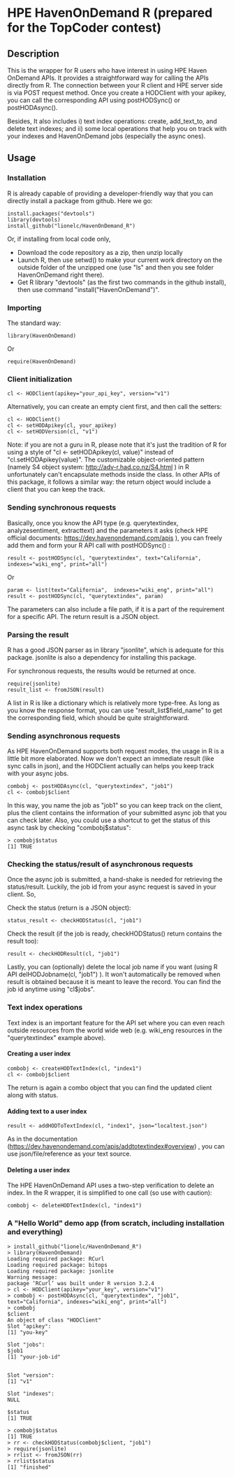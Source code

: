 # HPE HavenOnDemand R (prepared for the TopCoder contest)

## Description
 This is the wrapper for R users who have interest in using HPE Haven OnDemand APIs. It provides a straightforward way for calling the APIs directly from R. The connection between your R client and HPE server side is via POST request method. Once you create a HODClient with your apikey, you can call the corresponding API using postHODSync() or postHODAsync(). 
 
 Besides, It also includes i) text index operations: create, add_text_to, and delete text indexes; and ii) some local operations that help you on track with your indexes and HavenOnDemand jobs (especially the async ones).

## Usage

### Installation

R is already capable of providing a developer-friendly way that you can directly install a package from github. Here we go:

```
install.packages("devtools")
library(devtools)
install_github("lionelc/HavenOnDemand_R")
```
Or, if installing from local code only,

* Download the code repository as a zip, then unzip locally
* Launch R, then use setwd() to make your current work directory on the outside folder of the unzipped one (use "ls" and then you see folder HavenOnDemand right there).
* Get R library "devtools" (as the first two commands in the github install), then use command "install("HavenOnDemand")".


### Importing

The standard way: 
```
library(HavenOnDemand)
```
Or
```
require(HavenOnDemand)
```

### Client initialization

```
cl <- HODClient(apikey="your_api_key", version="v1")
```
Alternatively, you can create an empty cient first, and then call the setters:

```
cl <- HODClient()
cl <- setHODApikey(cl, your_apikey)
cl <- setHODVersion(cl, "v1")
```

Note: if you are not a guru in R, please note that it's just the tradition of R for using a style of "cl <- setHODApikey(cl, value)" instead of "cl.setHODApikey(value)". The customizable object-oriented pattern (namely S4 object system: http://adv-r.had.co.nz/S4.html ) in R unfortunately can't encapsulate methods inside the class. In other APIs of this package, it follows a similar way: the return object would include a client that you can keep the track. 

### Sending synchronous requests 

Basically, once you know the API type (e.g. querytextindex, analyzesentiment, extracttext) and the parameters it asks (check HPE official documents: https://dev.havenondemand.com/apis ), you can freely add them and form your R API call with postHODSync() :

```
result <- postHODSync(cl, "querytextindex", text="California",  indexes="wiki_eng", print="all")
```

Or 

```
param <- list(text="California",  indexes="wiki_eng", print="all")
result <- postHODSync(cl, "querytextindex", param)
```

The parameters can also include a file path, if it is a part of the requirement for a specific API. The return result is a JSON object.

### Parsing the result

R has a good JSON parser as in library "jsonlite", which is adequate for this package. jsonlite is also a dependency for installing this package. 

For synchronous requests, the results would be returned at once. 
```
require(jsonlite)
result_list <- fromJSON(result)
```
A list in R is like a dictionary which is relatively more type-free. As long as you know the response format, you can use "result_list$field_name" to get the corresponding field, which should be quite straightforward.

### Sending asynchronous requests

As HPE HavenOnDemand supports both request modes, the usage in R is a little bit more elaborated. Now we don't expect an immediate result (like sync calls in json), and the HODClient actually can helps you keep track with your async jobs. 

```
combobj <- postHODAsync(cl, "querytextindex", "job1")
cl <- combobj$client
```

In this way, you name the job as "job1" so you can keep track on the client, plus the client contains the information of your submitted async job that you can check later. Also, you could use a shortcut to get the status of this async task by checking "combobj$status": 

```
> combobj$status
[1] TRUE
```

### Checking the status/result of asynchronous requests

Once the async job is submitted, a hand-shake is needed for retrieving the status/result. Luckily, the job id from your async request is saved in your client. So,

Check the status (return is a JSON object):
```
status_result <- checkHODStatus(cl, "job1")
```

Check the result (if the job is ready, checkHODStatus() return contains the result too):
```
result <- checkHODResult(cl, "job1")
```

Lastly, you can (optionally) delete the local job name if you want (using R API delHODJobname(cl, "job1") ). It won't automatically be removed when result is obtained because it is meant to leave the record. You can find the job id anytime using "cl$jobs".

### Text index operations

Text index is an important feature for the API set where you can even reach outside resources from the world wide web (e.g. wiki_eng resources in the "querytextindex" example above). 

#### Creating a user index

```
combobj <- createHODTextIndex(cl, "index1")
cl <- combobj$client
```
The return is again a combo object that you can find the updated client along with status. 

#### Adding text to a user index
```
result <- addHODToTextIndex(cl, "index1", json="localtest.json")
```
As in the documentation (https://dev.havenondemand.com/apis/addtotextindex#overview) , you can use json/file/reference as your text source. 

#### Deleting a user index
The HPE HavenOnDemand API uses a two-step verification to delete an index. In the R wrapper, it is simplified to one call (so use with caution):

```
combobj <- deleteHODTextIndex(cl, "index1")
```

### A "Hello World" demo app (from scratch, including installation and everything)

```
> install_github("lionelc/HavenOnDemand_R")
> library(HavenOnDemand)
Loading required package: RCurl
Loading required package: bitops
Loading required package: jsonlite
Warning message:
package ‘RCurl’ was built under R version 3.2.4 
> cl <- HODClient(apikey="your_key", version="v1")
> combobj <- postHODAsync(cl, "querytextindex", "job1", text="California", indexes="wiki_eng", print="all")
> combobj
$client
An object of class "HODClient"
Slot "apikey":
[1] "you-key"

Slot "jobs":
$job1
[1] "your-job-id"


Slot "version":
[1] "v1"

Slot "indexes":
NULL

$status
[1] TRUE

> combobj$status
[1] TRUE
> rr <- checkHODStatus(combobj$client, "job1")
> require(jsonlite)
> rrlist <- fromJSON(rr)
> rrlist$status
[1] "finished"
```





